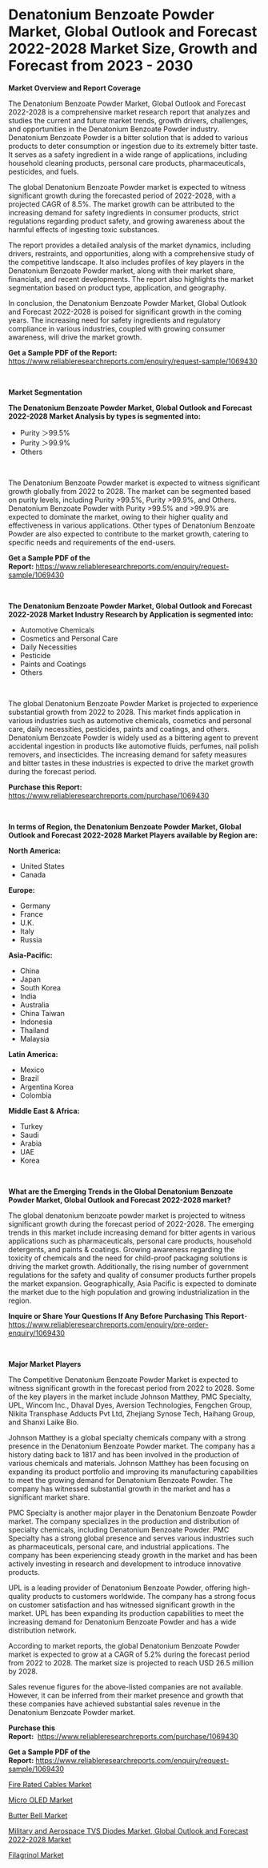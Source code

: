 <p><h1>Denatonium Benzoate Powder Market, Global Outlook and Forecast 2022-2028 Market Size, Growth and Forecast from 2023 - 2030</h1></p><p><strong>Market Overview and Report Coverage</strong></p>
<p><p>The Denatonium Benzoate Powder Market, Global Outlook and Forecast 2022-2028 is a comprehensive market research report that analyzes and studies the current and future market trends, growth drivers, challenges, and opportunities in the Denatonium Benzoate Powder industry. Denatonium Benzoate Powder is a bitter solution that is added to various products to deter consumption or ingestion due to its extremely bitter taste. It serves as a safety ingredient in a wide range of applications, including household cleaning products, personal care products, pharmaceuticals, pesticides, and fuels.</p><p>The global Denatonium Benzoate Powder market is expected to witness significant growth during the forecasted period of 2022-2028, with a projected CAGR of 8.5%. The market growth can be attributed to the increasing demand for safety ingredients in consumer products, strict regulations regarding product safety, and growing awareness about the harmful effects of ingesting toxic substances.</p><p>The report provides a detailed analysis of the market dynamics, including drivers, restraints, and opportunities, along with a comprehensive study of the competitive landscape. It also includes profiles of key players in the Denatonium Benzoate Powder market, along with their market share, financials, and recent developments. The report also highlights the market segmentation based on product type, application, and geography.</p><p>In conclusion, the Denatonium Benzoate Powder Market, Global Outlook and Forecast 2022-2028 is poised for significant growth in the coming years. The increasing need for safety ingredients and regulatory compliance in various industries, coupled with growing consumer awareness, will drive the market growth.</p></p>
<p><strong>Get a Sample PDF of the Report:</strong> <a href="https://www.reliableresearchreports.com/enquiry/request-sample/1069430">https://www.reliableresearchreports.com/enquiry/request-sample/1069430</a></p>
<p>&nbsp;</p>
<p><strong>Market Segmentation</strong></p>
<p><strong>The Denatonium Benzoate Powder Market, Global Outlook and Forecast 2022-2028 Market Analysis by types is segmented into:</strong></p>
<p><ul><li>Purity ＞99.5%</li><li>Purity ＞99.9%</li><li>Others</li></ul></p>
<p>&nbsp;</p>
<p><p>The Denatonium Benzoate Powder market is expected to witness significant growth globally from 2022 to 2028. The market can be segmented based on purity levels, including Purity >99.5%, Purity >99.9%, and Others. Denatonium Benzoate Powder with Purity >99.5% and >99.9% are expected to dominate the market, owing to their higher quality and effectiveness in various applications. Other types of Denatonium Benzoate Powder are also expected to contribute to the market growth, catering to specific needs and requirements of the end-users.</p></p>
<p><strong>Get a Sample PDF of the Report:</strong>&nbsp;<a href="https://www.reliableresearchreports.com/enquiry/request-sample/1069430">https://www.reliableresearchreports.com/enquiry/request-sample/1069430</a></p>
<p>&nbsp;</p>
<p><strong>The Denatonium Benzoate Powder Market, Global Outlook and Forecast 2022-2028 Market Industry Research by Application is segmented into:</strong></p>
<p><ul><li>Automotive Chemicals</li><li>Cosmetics and Personal Care</li><li>Daily Necessities</li><li>Pesticide</li><li>Paints and Coatings</li><li>Others</li></ul></p>
<p>&nbsp;</p>
<p><p>The global Denatonium Benzoate Powder Market is projected to experience substantial growth from 2022 to 2028. This market finds application in various industries such as automotive chemicals, cosmetics and personal care, daily necessities, pesticides, paints and coatings, and others. Denatonium Benzoate Powder is widely used as a bittering agent to prevent accidental ingestion in products like automotive fluids, perfumes, nail polish removers, and insecticides. The increasing demand for safety measures and bitter tastes in these industries is expected to drive the market growth during the forecast period.</p></p>
<p><strong>Purchase this Report:</strong>&nbsp; <a href="https://www.reliableresearchreports.com/purchase/1069430">https://www.reliableresearchreports.com/purchase/1069430</a></p>
<p>&nbsp;</p>
<p><strong>In terms of Region, the Denatonium Benzoate Powder Market, Global Outlook and Forecast 2022-2028 Market Players available by Region are:</strong></p>
<p>
    <p> <strong> North America: </strong>
        <ul>
            <li>United States</li>
            <li>Canada</li>
        </ul>
        </p> 
    <p> <strong> Europe: </strong>
        <ul>
            <li>Germany</li>
            <li>France</li>
            <li>U.K.</li>
            <li>Italy</li>
            <li>Russia</li>
        </ul>
        </p> 
    <p> <strong> Asia-Pacific: </strong>
        <ul>
            <li>China</li>
            <li>Japan</li>
            <li>South Korea</li>
            <li>India</li>
            <li>Australia</li>
            <li>China Taiwan</li>
            <li>Indonesia</li>
            <li>Thailand</li>
            <li>Malaysia</li>
        </ul>
        </p> 
    <p> <strong> Latin America: </strong>
        <ul>
            <li>Mexico</li>
            <li>Brazil</li>
            <li>Argentina Korea</li>
            <li>Colombia</li>
        </ul>
        </p> 
    <p> <strong> Middle East & Africa: </strong>
        <ul>
            <li>Turkey</li>
            <li>Saudi</li>
            <li>Arabia</li>
            <li>UAE</li>
            <li>Korea</li>
        </ul>
    </p>
    </p>
<p>&nbsp;</p>
<p><strong>What are the Emerging Trends in the Global Denatonium Benzoate Powder Market, Global Outlook and Forecast 2022-2028 market?</strong></p>
<p><p>The global denatonium benzoate powder market is projected to witness significant growth during the forecast period of 2022-2028. The emerging trends in this market include increasing demand for bitter agents in various applications such as pharmaceuticals, personal care products, household detergents, and paints & coatings. Growing awareness regarding the toxicity of chemicals and the need for child-proof packaging solutions is driving the market growth. Additionally, the rising number of government regulations for the safety and quality of consumer products further propels the market expansion. Geographically, Asia Pacific is expected to dominate the market due to the high population and growing industrialization in the region.</p></p>
<p><strong>Inquire or Share Your Questions If Any Before Purchasing This Report</strong>- <a href="https://www.reliableresearchreports.com/enquiry/pre-order-enquiry/1069430">https://www.reliableresearchreports.com/enquiry/pre-order-enquiry/1069430</a></p>
<p>&nbsp;</p>
<p><strong>Major Market Players</strong></p>
<p><p>The Competitive Denatonium Benzoate Powder Market is expected to witness significant growth in the forecast period from 2022 to 2028. Some of the key players in the market include Johnson Matthey, PMC Specialty, UPL, Wincom Inc., Dhaval Dyes, Aversion Technologies, Fengchen Group, Nikita Transphase Adducts Pvt Ltd, Zhejiang Synose Tech, Haihang Group, and Shanxi Laike Bio.</p><p>Johnson Matthey is a global specialty chemicals company with a strong presence in the Denatonium Benzoate Powder market. The company has a history dating back to 1817 and has been involved in the production of various chemicals and materials. Johnson Matthey has been focusing on expanding its product portfolio and improving its manufacturing capabilities to meet the growing demand for Denatonium Benzoate Powder. The company has witnessed substantial growth in the market and has a significant market share.</p><p>PMC Specialty is another major player in the Denatonium Benzoate Powder market. The company specializes in the production and distribution of specialty chemicals, including Denatonium Benzoate Powder. PMC Specialty has a strong global presence and serves various industries such as pharmaceuticals, personal care, and industrial applications. The company has been experiencing steady growth in the market and has been actively investing in research and development to introduce innovative products.</p><p>UPL is a leading provider of Denatonium Benzoate Powder, offering high-quality products to customers worldwide. The company has a strong focus on customer satisfaction and has witnessed significant growth in the market. UPL has been expanding its production capabilities to meet the increasing demand for Denatonium Benzoate Powder and has a wide distribution network.</p><p>According to market reports, the global Denatonium Benzoate Powder market is expected to grow at a CAGR of 5.2% during the forecast period from 2022 to 2028. The market size is projected to reach USD 26.5 million by 2028.</p><p>Sales revenue figures for the above-listed companies are not available. However, it can be inferred from their market presence and growth that these companies have achieved substantial sales revenue in the Denatonium Benzoate Powder market.</p></p>
<p><strong>Purchase this Report:</strong>&nbsp;&nbsp;<a href="https://www.reliableresearchreports.com/purchase/1069430">https://www.reliableresearchreports.com/purchase/1069430</a></p>
<p></p>
<p><strong>Get a Sample PDF of the Report:</strong>&nbsp;<a href="https://www.reliableresearchreports.com/enquiry/request-sample/1069430">https://www.reliableresearchreports.com/enquiry/request-sample/1069430</a></p>
<p><p><a href="https://medium.com/@robinrathi2023/fire-rated-cables-market-size-growth-forecast-2023-2030-cf15df0a822c">Fire Rated Cables Market</a></p><p><a href="https://www.reportprime.com/micro-oled-r3954">Micro OLED Market</a></p><p><a href="https://www.linkedin.com/pulse/butter-bell-market-share-amp-new-trends-analysis-report-rllle/">Butter Bell Market</a></p><p><a href="https://github.com/RickHolmes3/Market-Research-Report-List-1/blob/main/military-and-aerospace-tvs-diodes-market-global-outlook-and-forecast-2022-2028-market.md">Military and Aerospace TVS Diodes Market, Global Outlook and Forecast 2022-2028 Market</a></p><p><a href="https://medium.com/@ollierippin/filagrinol-market-size-growth-forecast-2023-2030-c5b17bfbaa40">Filagrinol Market</a></p></p>